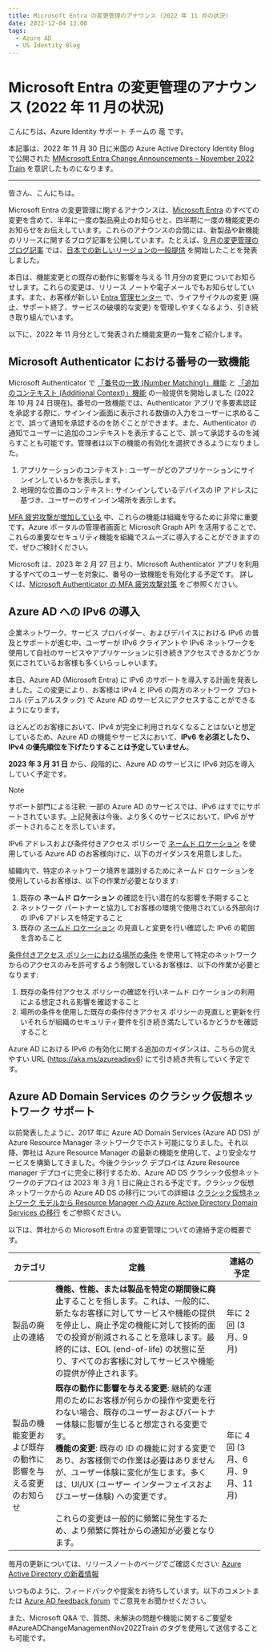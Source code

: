 ```yaml
---
title: Microsoft Entra の変更管理のアナウンス (2022 年 11 月の状況)
date: 2022-12-04 12:00
tags:
  - Azure AD
  - US Identity Blog
---
```


#  Microsoft Entra の変更管理のアナウンス (2022 年 11 月の状況)  

こんにちは、Azure Identity サポート チームの 竜 です。

本記事は、2022 年 11 月 30 日に米国の Azure Active Directory Identity Blog で公開された [MMicrosoft Entra Change Announcements – November 2022 Train](https://techcommunity.microsoft.com/t5/microsoft-entra-azure-ad-blog/microsoft-entra-change-announcements-november-2022-train/ba-p/2967452) を意訳したものになります。

----

皆さん、こんにちは。

Microsoft Entra の変更管理に関するアナウンスは、[Microsoft Entra](https://www.microsoft.com/en-us/security/blog/2022/05/31/secure-access-for-a-connected-worldmeet-microsoft-entra/) のすべての変更を含めて、半年に一度の製品廃止のお知らせと、四半期に一度の機能変更のお知らせをお伝えしています。これらのアナウンスの合間には、新製品や新機能のリリースに関するブログ記事を公開しています。たとえば、[9 月の変更管理のブログ記事](https://jpazureid.github.io/blog/azure-active-directory/Microsoft-Entra-change-announcements-September-2022-train/) では、[日本での新しいリージョンの一般提供](https://jpazureid.github.io/blog/azure-active-directory/Announcing-a-New-Azure-AD-part-of-Microsoft-Entra-region-in-Japan/) を開始したことを発表しました。

本日は、機能変更との既存の動作に影響を与える 11 月分の変更についてお知らせします。これらの変更は、リリース ノートや電子メールでもお知らせしています。また、お客様が新しい [Entra 管理センター](https://entra.microsoft.com/) で、ライフサイクルの変更 (廃止、サポート終了、サービスの破壊的な変更) を管理しやすくなるよう、引き続き取り組んでいます。

以下に、2022 年 11 月分として発表された機能変更の一覧をご紹介します。    

## Microsoft Authenticator における番号の一致機能

Microsoft Authenticator で [「番号の一致 (Number Matching)」機能](https://learn.microsoft.com/ja-jp/azure/active-directory/authentication/how-to-mfa-number-match) と [「追加のコンテキスト (Additional Context)」機能](https://learn.microsoft.com/ja-jp/azure/active-directory/authentication/how-to-mfa-additional-context) の一般提供を開始しました (2022 年 10 月 24 日現在)。番号の一致機能では、Authenticator アプリで多要素認証を承認する際に、サインイン画面に表示される数値の入力をユーザーに求めることで、誤って通知を承認するのを防ぐことができます。また、Authenticator の通知でユーザーに追加のコンテキストを表示することで、誤って承認するのを減らすことも可能です。管理者は以下の機能の有効化を選択できるようになりました。

1. アプリケーションのコンテキスト: ユーザーがどのアプリケーションにサインインしているかを表示します。
2. 地理的な位置のコンテキスト: サインインしているデバイスの IP アドレスに基づき、ユーザーのサインイン場所を表示します。

[MFA 疲労攻撃が増加している](https://jpazureid.github.io/blog/azure-active-directory/defend-your-users-from-mfa-fatigue-attacks/) 中、これらの機能は組織を守るために非常に重要です。Azure ポータルの管理者画面と Microsoft Graph API を活用することで、これらの重要なセキュリティ機能を組織でスムーズに導入することができますので、ぜひご検討ください。
 
Microsoft は、2023 年 2 月 27 日より、Microsoft Authenticator アプリを利用するすべてのユーザーを対象に、番号の一致機能を有効化する予定です。 詳しくは、[Microsoft Authenticator の MFA 疲労攻撃対策](https://jpazureid.github.io/blog/azure-active-directory/defend-your-users-from-mfa-fatigue-attacks/) をご参照ください。

## Azure AD への IPv6 の導入

企業ネットワーク、サービス プロバイダー、およびデバイスにおける IPv6 の普及とサポートが進む中、ユーザーが IPv6 クライアントや IPv6 ネットワークを使用して自社のサービスやアプリケーションに引き続きアクセスできるかどうか気にされているお客様も多くいらっしゃいます。

本日、Azure AD (Microsoft Entra) に IPv6 のサポートを導入する計画を発表しました。この変更により、お客様は IPv4 と IPv6 の両方のネットワーク プロトコル (デュアルスタック) で Azure AD のサービスにアクセスすることができるようになります。

ほとんどのお客様において、IPv4 が完全に利用されなくなることはないと想定しているため、Azure AD の機能やサービスにおいて、**IPv6 を必須としたり、IPv4 の優先順位を下げたりすることは予定していません**。

**2023 年 3 月 31 日** から、段階的に、Azure AD のサービスに IPv6 対応を導入していく予定です。 

> [!NOTE]
> サポート部門による注釈: 一部の Azure AD のサービスでは、IPv6 はすでにサポートされています。上記発表は今後、より多くのサービスにおいて、IPv6 がサポートされることを示しています。

IPv6 アドレスおよび条件付きアクセス ポリシーで [ネームド ロケーション](https://learn.microsoft.com/ja-jp/azure/active-directory/conditional-access/location-condition#named-locations) を使用している Azure AD のお客様向けに、以下のガイダンスを用意しました。

組織内で、特定のネットワーク境界を識別するためにネームド ロケーションを使用しているお客様は、以下の作業が必要となります: 

1. 既存の **ネームド ロケーション** の確認を行い潜在的な影響を予期すること
2. ネットワーク パートナーと協力してお客様の環境で使用されている外部向けの IPv6 アドレスを特定すること
3. 既存の [ネームド ロケーション](https://learn.microsoft.com/ja-jp/azure/active-directory/conditional-access/location-condition#ip-address-ranges) の見直しと変更を行い確認した IPv6 の範囲を含めること

[条件付きアクセス ポリシーにおける場所の条件](https://learn.microsoft.com/ja-jp/azure/active-directory/conditional-access/location-condition) を使用して特定のネットワークからのアクセスのみを許可するよう制限しているお客様は、以下の作業が必要となります: 

1. 既存の条件付アクセス ポリシーの確認を行いネームド ロケーションの利用による想定される影響を確認すること
2. 場所の条件を使用した既存の条件付きアクセス ポリシーの見直しと更新を行いそれらが組織のセキュリティ要件を引き続き満たしているかどうかを確認すること

Azure AD における IPv6 の有効化に関する追加のガイダンスは、こちらの覚えやすい URL (https://aka.ms/azureadipv6) にて引き続き共有していく予定です。

## Azure AD Domain Services のクラシック仮想ネットワーク サポート

以前発表したように、2017 年に Azure AD Domain Services (Azure AD DS) が Azure Resource Manager ネットワークでホスト可能になりました。それ以降、弊社は Azure Resource Manager の最新の機能を使用して、より安全なサービスを構築してきました。今後クラシック デプロイは Azure Resource manager デプロイに完全に移行するため、Azure AD DS クラシック仮想ネットワークのデプロイは 2023 年 3 月 1 日に廃止される予定です。クラシック仮想ネットワークからの Azure AD DS の移行についての詳細は [クラシック仮想ネットワーク モデルから Resource Manager への Azure Active Directory Domain Services の移行](https://learn.microsoft.com/ja-jp/azure/active-directory-domain-services/migrate-from-classic-vnet) をご参照ください。

以下は、弊社からの Microsoft Entra の変更管理についての連絡予定の概要です。

| __カテゴリ__ | __定義__ | __連絡の予定__ |
|---|---|---|
| 製品の廃止の連絡 | **機能、性能、または製品を特定の期間後に廃止**することを指します。これは、一般的に、新たなお客様に対してサービスや機能の提供を停止し、廃止予定の機能に対して技術的面での投資が削減されることを意味します。最終的には、EOL (end-of-life) の状態に至り、すべてのお客様に対してサービスや機能の提供が停止されます。 | 年に 2 回 (3 月、9 月) |
| 製品の機能変更および既存の動作に影響を与える変更のお知らせ | **既存の動作に影響を与える変更**: 継続的な運用のためにお客様が何らかの操作や変更を行わない場合、既存のユーザーおよびパートナー体験に影響が生じると想定される変更です。<br>**機能の変更**: 既存の ID の機能に対する変更であり、お客様側での作業は必要はありませんが、ユーザー体験に変化が生じます。多くは、UI/UX (ユーザー インターフェイスおよびユーザー体験) への変更です。<br><br>これらの変更は一般的に頻繁に発生するため、より頻繁に弊社からの通知が必要となります。 | 年に 4 回 (3 月、6 月、9 月、11 月) |  

毎月の更新については、リリースノートのページでご確認ください: [Azure Active Directory の新着情報](https://learn.microsoft.com/ja-jp/azure/active-directory/fundamentals/whats-new)

いつものように、フィードバックや提案をお待ちしています。以下のコメントまたは [Azure AD feedback forum](https://feedback.azure.com/d365community/forum/22920db1-ad25-ec11-b6e6-000d3a4f0789) でご意見をお聞かせください。

また、Microsoft Q&A で、質問、未解決の問題や機能に関するご要望を #AzureADChangeManagementNov2022Train のタグを使用して送信することも可能です。

